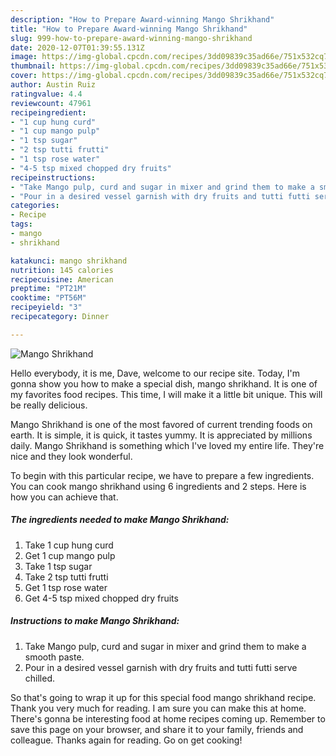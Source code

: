 ```yaml
---
description: "How to Prepare Award-winning Mango Shrikhand"
title: "How to Prepare Award-winning Mango Shrikhand"
slug: 999-how-to-prepare-award-winning-mango-shrikhand
date: 2020-12-07T01:39:55.131Z
image: https://img-global.cpcdn.com/recipes/3dd09839c35ad66e/751x532cq70/mango-shrikhand-recipe-main-photo.jpg
thumbnail: https://img-global.cpcdn.com/recipes/3dd09839c35ad66e/751x532cq70/mango-shrikhand-recipe-main-photo.jpg
cover: https://img-global.cpcdn.com/recipes/3dd09839c35ad66e/751x532cq70/mango-shrikhand-recipe-main-photo.jpg
author: Austin Ruiz
ratingvalue: 4.4
reviewcount: 47961
recipeingredient:
- "1 cup hung curd"
- "1 cup mango pulp"
- "1 tsp sugar"
- "2 tsp tutti frutti"
- "1 tsp rose water"
- "4-5 tsp mixed chopped dry fruits"
recipeinstructions:
- "Take Mango pulp, curd and sugar in mixer and grind them to make a smooth paste."
- "Pour in a desired vessel garnish with dry fruits and tutti futti serve chilled."
categories:
- Recipe
tags:
- mango
- shrikhand

katakunci: mango shrikhand 
nutrition: 145 calories
recipecuisine: American
preptime: "PT21M"
cooktime: "PT56M"
recipeyield: "3"
recipecategory: Dinner

---
```



![Mango Shrikhand](https://img-global.cpcdn.com/recipes/3dd09839c35ad66e/751x532cq70/mango-shrikhand-recipe-main-photo.jpg)

Hello everybody, it is me, Dave, welcome to our recipe site. Today, I'm gonna show you how to make a special dish, mango shrikhand. It is one of my favorites food recipes. This time, I will make it a little bit unique. This will be really delicious.



Mango Shrikhand is one of the most favored of current trending foods on earth. It is simple, it is quick, it tastes yummy. It is appreciated by millions daily. Mango Shrikhand is something which I've loved my entire life. They're nice and they look wonderful.


To begin with this particular recipe, we have to prepare a few ingredients. You can cook mango shrikhand using 6 ingredients and 2 steps. Here is how you can achieve that.

<!--inarticleads1-->

##### The ingredients needed to make Mango Shrikhand:

1. Take 1 cup hung curd
1. Get 1 cup mango pulp
1. Take 1 tsp sugar
1. Take 2 tsp tutti frutti
1. Get 1 tsp rose water
1. Get 4-5 tsp mixed chopped dry fruits




<!--inarticleads2-->

##### Instructions to make Mango Shrikhand:

1. Take Mango pulp, curd and sugar in mixer and grind them to make a smooth paste.
1. Pour in a desired vessel garnish with dry fruits and tutti futti serve chilled.




So that's going to wrap it up for this special food mango shrikhand recipe. Thank you very much for reading. I am sure you can make this at home. There's gonna be interesting food at home recipes coming up. Remember to save this page on your browser, and share it to your family, friends and colleague. Thanks again for reading. Go on get cooking!
